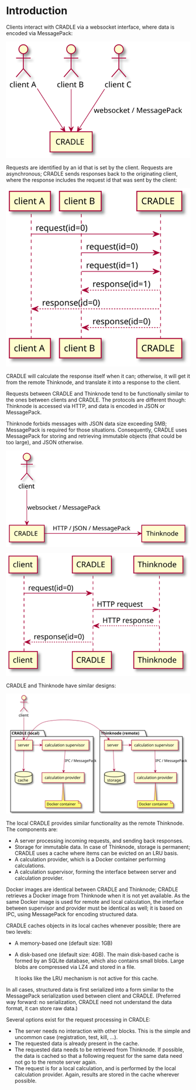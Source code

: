 # Introduction
Clients interact with CRADLE via a websocket interface, where data is encoded via MessagePack:

![](94f73619990810c81f161fb62680050543108ee9.svg)

Requests are identified by an id that is set by the client.
Requests are asynchronous; CRADLE sends responses back to the originating client, where
the response includes the request id that was sent by the client:

![](1ea9a2c4748df6dfe0c104380824411ef7f48cb1.svg)

CRADLE will calculate the response itself when it can; otherwise, it will get it from the remote
Thinknode, and translate it into a response to the client.

Requests between CRADLE and Thinknode tend to be functionally similar to the ones between clients and CRADLE.
The protocols are different though: Thinknode is accessed via HTTP, and data is encoded in JSON or MessagePack.

Thinknode forbids messages with JSON data size exceeding 5MB; MessagePack is required for those situations.
Consequently, CRADLE uses MessagePack for storing and retrieving immutable objects (that could be too large), and
JSON otherwise.

![](ddfbc928d41611793f5b9ae6f21b8b7a49e45dfc.svg)

![](07f18826649fa90e9764154eb758b76dd700c38d.svg)

CRADLE and Thinknode have similar designs:

![](f939607139c9ff262c2f6ad7e385d077d5079c4c.svg)

The local CRADLE provides similar functionality as the remote Thinknode.
The components are:

* A server processing incoming requests, and sending back responses.
* Storage for immutable data. In case of Thinknode, storage is permanent; CRADLE uses a
  cache where items can be evicted on an LRU basis.
* A calculation provider, which is a Docker container performing calculations.
* A calculation supervisor, forming the interface between server and calculation provider.

Docker images are identical between CRADLE and Thinknode; 
CRADLE retrieves a Docker image from Thinknode when it is not yet available.
As the same Docker image is used for remote and local calculation, the interface between
supervisor and provider must be identical as well; it is based on IPC, using MessagePack
for encoding structured data.

CRADLE caches objects in its local caches whenever possible; there are two levels:

* A memory-based one (default size: 1GB)
* A disk-based one (default size: 4GB).
  The main disk-based cache is formed by an SQLite database, which also contains small blobs.
  Large blobs are compressed via LZ4 and stored in a file.

  It looks like the LRU mechanism is not active for this cache.

In all cases, structured data is first serialized into a form similar to the MessagePack
serialization used between client and CRADLE.
(Preferred way forward: no serialization, CRADLE need not understand the data format,
it can store raw data.)

Several options exist for the request processing in CRADLE:

* The server needs no interaction with other blocks. This is the simple and uncommon case
  (registration, test, kill, ...).
* The requested data is already present in the cache.
* The requested data needs to be retrieved from Thinknode. If possible,
  the data is cached so that a following request for the same data need not go
  to the remote server again.
* The request is for a local calculation, and is performed by the local calculation provider.
  Again, results are stored in the cache wherever possible.

